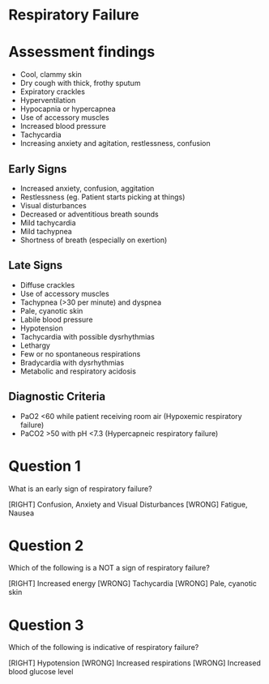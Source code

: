 
# Respiratory Failure

# Assessment findings
* Cool, clammy skin
* Dry cough with thick, frothy sputum
* Expiratory crackles
* Hyperventilation
* Hypocapnia or hypercapnea
* Use of accessory muscles
* Increased blood pressure
* Tachycardia
* Increasing anxiety and agitation, restlessness, confusion

## Early Signs 
* Increased anxiety, confusion, aggitation
* Restlessness (eg. Patient starts picking at things)
* Visual disturbances
* Decreased or adventitious breath sounds
* Mild tachycardia
* Mild tachypnea
* Shortness of breath (especially on exertion)

## Late Signs 
* Diffuse crackles
* Use of accessory muscles
* Tachypnea (>30 per minute) and dyspnea
* Pale, cyanotic skin
* Labile blood pressure
* Hypotension
* Tachycardia with possible dysrhythmias
* Lethargy
* Few or no spontaneous respirations
* Bradycardia with dysrhythmias
* Metabolic and respiratory acidosis

## Diagnostic Criteria
* PaO2 <60 while patient receiving room air (Hypoxemic respiratory failure)
* PaCO2 >50 with pH <7.3 (Hypercapneic respiratory failure)


# Question 1
What is an early sign of respiratory failure?

[RIGHT] Confusion, Anxiety and Visual Disturbances
[WRONG] Fatigue, Nausea

# Question 2
Which of the following is a NOT a sign of respiratory failure?

[RIGHT] Increased energy
[WRONG] Tachycardia
[WRONG] Pale, cyanotic skin

# Question 3
Which of the following is indicative of respiratory failure?

[RIGHT] Hypotension
[WRONG] Increased respirations
[WRONG] Increased blood glucose level
